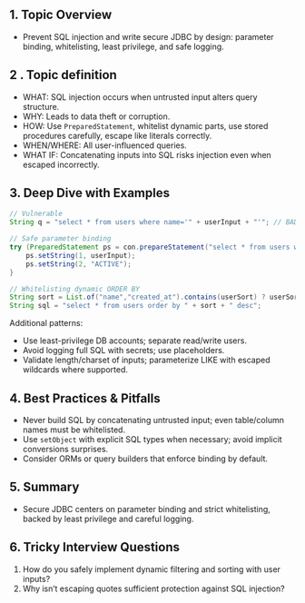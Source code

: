 ## 1. Topic Overview

- Prevent SQL injection and write secure JDBC by design: parameter binding, whitelisting, least privilege, and safe logging.

## 2 . Topic definition

- WHAT: SQL injection occurs when untrusted input alters query structure.
- WHY: Leads to data theft or corruption.
- HOW: Use `PreparedStatement`, whitelist dynamic parts, use stored procedures carefully, escape like literals correctly.
- WHEN/WHERE: All user-influenced queries.
- WHAT IF: Concatenating inputs into SQL risks injection even when escaped incorrectly.

## 3. Deep Dive with Examples

```java
// Vulnerable
String q = "select * from users where name='" + userInput + "'"; // BAD
```

```java
// Safe parameter binding
try (PreparedStatement ps = con.prepareStatement("select * from users where name=? and status=?")) {
    ps.setString(1, userInput);
    ps.setString(2, "ACTIVE");
}
```

```java
// Whitelisting dynamic ORDER BY
String sort = List.of("name","created_at").contains(userSort) ? userSort : "name";
String sql = "select * from users order by " + sort + " desc";
```

Additional patterns:
- Use least-privilege DB accounts; separate read/write users.
- Avoid logging full SQL with secrets; use placeholders.
- Validate length/charset of inputs; parameterize LIKE with escaped wildcards where supported.

## 4. Best Practices & Pitfalls

- Never build SQL by concatenating untrusted input; even table/column names must be whitelisted.
- Use `setObject` with explicit SQL types when necessary; avoid implicit conversions surprises.
- Consider ORMs or query builders that enforce binding by default.

## 5. Summary

- Secure JDBC centers on parameter binding and strict whitelisting, backed by least privilege and careful logging.

## 6. Tricky Interview Questions

1. How do you safely implement dynamic filtering and sorting with user inputs?
2. Why isn’t escaping quotes sufficient protection against SQL injection?

